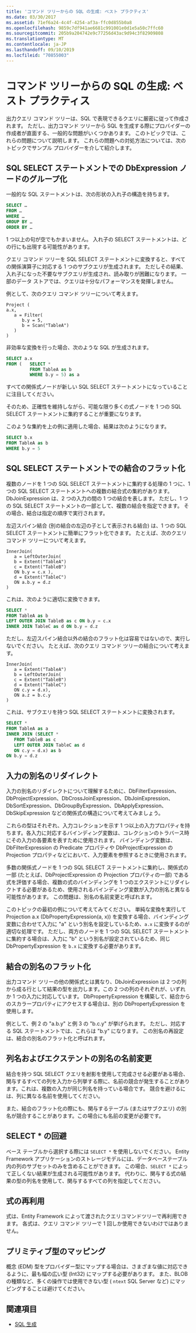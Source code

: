 ```yaml
---
title: 'コマンド ツリーからの SQL の生成: ベスト プラクティス'
ms.date: 03/30/2017
ms.assetid: 71ef6a24-4c4f-4254-af3a-ffc0d855b0a8
ms.openlocfilehash: 9859c7df941ae6681c991001e0d1e5a50c7ffc60
ms.sourcegitcommit: 205b9a204742e9c77256d43ac9d94c3f82909808
ms.translationtype: MT
ms.contentlocale: ja-JP
ms.lasthandoff: 09/10/2019
ms.locfileid: "70855003"
---
```

# <a name="generating-sql-from-command-trees---best-practices"></a>コマンド ツリーからの SQL の生成: ベスト プラクティス

出力クエリ コマンド ツリーは、SQL で表現できるクエリに厳密に従って作成されます。 ただし、出力コマンド ツリーから SQL を生成する際にプロバイダーの作成者が直面する、一般的な問題がいくつかあります。 このトピックでは、これらの問題について説明します。 これらの問題への対処方法については、次のトピックでサンプル プロバイダーを介して紹介します。

## <a name="group-dbexpression-nodes-in-a-sql-select-statement"></a>SQL SELECT ステートメントでの DbExpression ノードのグループ化

一般的な SQL ステートメントは、次の形状の入れ子の構造を持ちます。

```sql
SELECT …
FROM …
WHERE …
GROUP BY …
ORDER BY …
```

1 つ以上の句が空でもかまいません。  入れ子の SELECT ステートメントは、どの行にも出現する可能性があります。

クエリ コマンド ツリーを SQL SELECT ステートメントに変換すると、すべての関係演算子に対応する 1 つのサブクエリが生成されます。 ただしその結果、入れ子になった不要なサブクエリが生成され、読み取りが困難になります。  一部のデータ ストアでは、クエリは十分なパフォーマンスを発揮しません。

例として、次のクエリ コマンド ツリーについて考えます。

```
Project (
a.x,
   a = Filter(
      b.y = 5,
      b = Scan("TableA")
   )
)
```

非効率な変換を行った場合、次のような SQL が生成されます。

```sql
SELECT a.x
FROM (   SELECT *
         FROM TableA as b
         WHERE b.y = 5) as a
```

すべての関係式ノードが新しい SQL SELECT ステートメントになっていることに注目してください。

そのため、正確性を維持しながら、可能な限り多くの式ノードを 1 つの SQL SELECT ステートメントに集約することが重要になります。

このような集約を上の例に適用した場合、結果は次のようになります。

```sql
SELECT b.x
FROM TableA as b
WHERE b.y = 5
```

## <a name="flatten-joins-in-a-sql-select-statement"></a>SQL SELECT ステートメントでの結合のフラット化

複数のノードを 1 つの SQL SELECT ステートメントに集約する処理の 1 つに、1 つの SQL SELECT ステートメントへの複数の結合式の集約があります。 DbJoinExpression は、2 つの入力の間の 1 つの結合を表します。 ただし、1 つの SQL SELECT ステートメントの一部として、複数の結合を指定できます。 その場合、結合は指定の順序で実行されます。

左辺スパイン結合 (別の結合の左辺の子として表示される結合) は、1 つの SQL SELECT ステートメントに簡単にフラット化できます。 たとえば、次のクエリ コマンド ツリーについて考えます。

```
InnerJoin(
   a = LeftOuterJoin(
   b = Extent("TableA")
   c = Extent("TableB")
   ON b.y = c.x ),
   d = Extent("TableC")
   ON a.b.y = d.z
)
```

これは、次のように適切に変換できます。

```sql
SELECT *
FROM TableA as b
LEFT OUTER JOIN TableB as c ON b.y = c.x
INNER JOIN TableC as d ON b.y = d.z
```

ただし、左辺スパイン結合以外の結合のフラット化は容易ではないので、実行しないでください。 たとえば、次のクエリ コマンド ツリーの結合について考えます。

```
InnerJoin(
   a = Extent("TableA")
   b = LeftOuterJoin(
   c = Extent("TableB")
   d = Extent("TableC")
   ON c.y = d.x),
   ON a.z = b.c.y
)
```

これは、サブクエリを持つ SQL SELECT ステートメントに変換されます。

```sql
SELECT *
FROM TableA as a
INNER JOIN (SELECT *
   FROM TableB as c
   LEFT OUTER JOIN TableC as d
   ON c.y = d.x) as b
ON b.y = d.z
```

## <a name="input-alias-redirecting"></a>入力の別名のリダイレクト

入力の別名のリダイレクトについて理解するために、DbFilterExpression、DbProjectExpression、DbCrossJoinExpression、DbJoinExpression、DbSortExpression、DbGroupByExpression、DbApplyExpression、DbSkipExpression などの関係式の構造について考えてみましょう。

これらの型はそれぞれ、入力コレクションを示す 1 つ以上の入力プロパティを持ちます。各入力に対応するバインディング変数は、コレクションのトラバース時にその入力の各要素を表すために使用されます。 バインディング変数は、DbFilterExpression の Predicate プロパティや DbProjectExpression の Projection プロパティなどにおいて、入力要素を参照するときに使用されます。

多数の関係式ノードを 1 つの SQL SELECT ステートメントに集約し、関係式の一部 (たとえば、DbProjectExpression の Projection プロパティの一部) である式を評価する場合、複数の式のバインディングを 1 つのエクステントにリダイレクトする必要があるため、使用されるバインディング変数が入力の別名と異なる可能性があります。  この問題は、別名の名前変更と呼ばれます。

このトピックの最初の例について考えてみてください。 単純な変換を実行して Projection a.x (DbPropertyExpression(a, x)) を変換する場合、バインディング変数に合わせて入力に "a" という別名を設定しているため、`a.x` に変換するのが適切な処理です。  ただし、両方のノードを 1 つの SQL SELECT ステートメントに集約する場合は、入力に "b" という別名が設定されているため、同じ DbPropertyExpression を `b.x` に変換する必要があります。

## <a name="join-alias-flattening"></a>結合の別名のフラット化

出力コマンド ツリーの他の関係式とは異なり、DbJoinExpression は 2 つの列から成る行として結果の型を出力します。この 2 つの列のそれぞれが、いずれか 1 つの入力に対応しています。 DbPropertyExpression を構築して、結合からのスカラープロパティにアクセスする場合は、別の DbPropertyExpression を使用します。

例として、例 2 の "a.b.y" と例 3 の "b.c.y" が挙げられます。 ただし、対応する SQL ステートメントでは、これらは "b.y" になります。 この別名の再設定は、結合の別名のフラット化と呼ばれます。

## <a name="column-name-and-extent-alias-renaming"></a>列名およびエクステントの別名の名前変更

結合を持つ SQL SELECT クエリを射影を使用して完成させる必要がある場合、関与するすべての列を入力から列挙する際に、名前の競合が発生することがあります。これは、複数の入力が同じ列名を持っている場合です。 競合を避けるには、列に異なる名前を使用してください。

また、結合のフラット化の際にも、関与するテーブル (またはサブクエリ) の別名が競合することがあります。この場合にも名前の変更が必要です。

## <a name="avoid-select-"></a>SELECT * の回避

ベース テーブルから選択する際には `SELECT *` を使用しないでください。 Entity Framework アプリケーションのストレージモデルには、データベーステーブル内の列のサブセットのみを含めることができます。 この場合、`SELECT *` によって正しくない結果が生成される可能性があります。 代わりに、関与する式の結果の型の列名を使用して、関与するすべての列を指定してください。

## <a name="reuse-of-expressions"></a>式の再利用

式は、Entity Framework によって渡されたクエリコマンドツリーで再利用できます。 各式は、クエリ コマンド ツリーで 1 回しか使用できないわけではありません。

## <a name="mapping-primitive-types"></a>プリミティブ型のマッピング

概念 (EDM) 型をプロバイダー型にマップする場合は、さまざまな値に対応できるように、最も幅の広い型 (Int32) にマップする必要があります。 また、BLOB の種類など、多くの操作では使用できない型 ( `ntext` SQL Server など) にマッピングすることは避けてください。

## <a name="see-also"></a>関連項目

- [SQL 生成](sql-generation.md)
